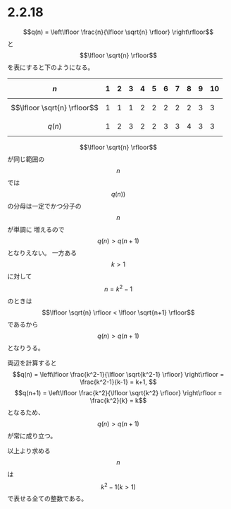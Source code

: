# 2.2.18

$$q(n) = \left\lfloor \frac{n}{\lfloor \sqrt{n} \rfloor} \right\rfloor$$と$$\lfloor \sqrt{n} \rfloor$$を表にすると下のようになる。

|              $$n$$           |  1  |  2  |  3  |  4  |  5  |  6  |  7  |  8  |  9  | 10  |
| ---------------------------- | --- | --- | --- | --- | --- | --- | --- | --- | --- | --- |
| $$\lfloor \sqrt{n} \rfloor$$ | 1   | 1   | 1   | 2   | 2   | 2   | 2   | 2   | 3   | 3   |
| $$q(n)$$                     | 1   | 2   | 3   | 2   | 2   | 3   | 3   | 4   | 3   | 3   |

$$\lfloor \sqrt{n} \rfloor$$が同じ範囲の$$n$$では$$q(n))$$の分母は一定でかつ分子の$$n$$が単調に
増えるので$$q(n) > q(n+1)$$となりえない。
一方ある$$k>1$$に対して$$n=k^2-1$$のときは$$\lfloor \sqrt{n} \rfloor < \lfloor \sqrt{n+1} \rfloor$$
であるから$$q(n) > q(n+1)$$となりうる。

両辺を計算すると$$q(n) = \left\lfloor \frac{k^2-1}{\lfloor \sqrt{k^2-1} \rfloor} \right\rfloor = \frac{k^2-1}{k-1} = k+1, $$
$$q(n+1) = \left\lfloor \frac{k^2}{\lfloor \sqrt{k^2} \rfloor} \right\rfloor = \frac{k^2}{k} = k$$
となるため、$$q(n) > q(n+1)$$が常に成り立つ。

以上より求める$$n$$は$$k^2-1 (k>1)$$で表せる全ての整数である。